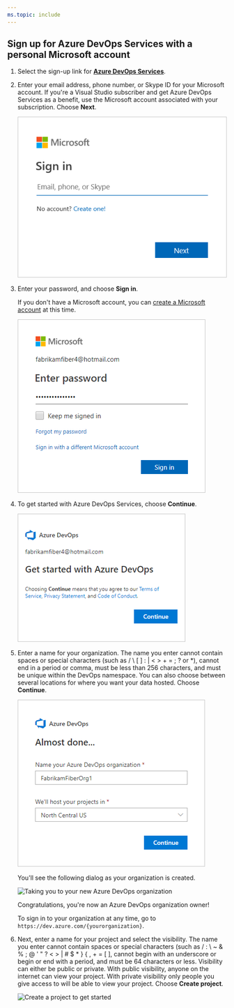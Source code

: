 ```yaml
---
ms.topic: include
---
```


## Sign up for Azure DevOps Services with a personal Microsoft account

1. Select the sign-up link for [**Azure DevOps Services**](https://go.microsoft.com/fwlink/?LinkId=307137).

2. Enter your email address, phone number, or Skype ID for your Microsoft account. If you're a Visual Studio subscriber and get Azure DevOps Services as a benefit, use the Microsoft account associated with your subscription. Choose **Next**.

   ![Sign in with your Microsoft account](../_shared/_img/sign-in-with-microsoft-account.png)

3. Enter your password, and choose **Sign in**.

   If you don't have a Microsoft account, you can [create a Microsoft account](https://login.live.com/login.srf?lw=1) at this time.

   ![Enter your password and sign in](../_shared/_img/enter-password-sign-in.png)

4. To get started with Azure DevOps Services, choose **Continue**.

   ![Choose Continue to sign up for Azure DevOps Services](../_shared/_img/sign-up-azure-devops.png)

5. Enter a name for your organization. The name you enter cannot contain spaces or special characters
 (such as / \ [ ] : | < > + = ; ? or &#42;), cannot end in a period or comma, must be less than 256 characters, and must be unique within the DevOps namespace. You can also choose between several locations for where you want your data hosted. Choose **Continue**.

   ![Almost done](../_shared/_img/almost-done.png)

   You'll see the following dialog as your organization is created.

   ![Taking you to your new Azure DevOps organization](/azure/devops/_shared/_img/taking-you-to-your-new-azure-devops-org.png)

	Congratulations, you're now an Azure DevOps organization owner!

	To sign in to your organization at any time, go to `https://dev.azure.com/{yourorganization}`.

5. Next, enter a name for your project and select the visibility. The name you enter cannot contain spaces or special characters (such as / : \ ~ & % ; @ ' " ? < > | # $ &#42; } { , + = [ ], cannot begin with an underscore or begin or end with a period, and must be 64 characters or less. Visibility can either be public or private. With public visibility, anyone on the internet can view your project. With private visibility only people you give access to will be able to view your project. Choose **Create project**.

    ![Create a project to get started](/azure/devops/_shared/_img/create-project-to-get-started.png)

<!---
For more information about organizations and projects, see these articles: 
- [Define organizations and projects](/azure/devops/user-guide/define-organizations-and-projects)
- [About projects and scaling your organization](/azure/devops//organizations/about-projects)
- [Create a project](/azure/devops/organizations/projects/create-project).

![Welcome to the project page](/azure/devops/_shared/_img/welcome-to-the-project.png)

-->